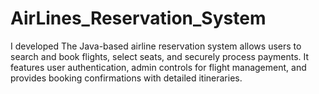 # AirLines_Reservation_System
I developed The Java-based airline reservation system allows users to search and book flights, select seats, and securely process payments. It features user authentication, admin controls for flight management, and provides booking confirmations with detailed itineraries. 
